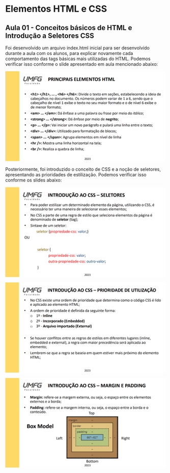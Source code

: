 # Elementos HTML e CSS

## Aula 01 - Conceitos básicos de HTML e Introdução a Seletores CSS

Foi desenvolvido um arquivo index.html inicial para ser desenvolvido durante a aula com os alunos, para explicar novamente cada comportamento
das tags básicas mais utilizadas do HTML. Podemos verificar isso conforme o slide apresentado em aula mencionado abaixo:

![elementos-html](img/slide-elementos-html.PNG)

  Posteriormente, foi introduzido o conceito de CSS e a noção de seletores, apresentando as prioridades de estilização. Podemos verificar isso
conforme os slides abaixo:

![seletores-css](img/slide-seletores-css.PNG)

![prioridade-utilizacao](img/slide-prioridade-utilização.PNG)

![box-model](img/slide-box-model.PNG)